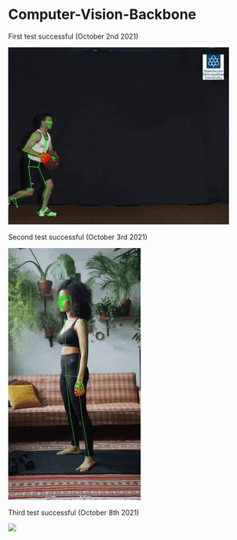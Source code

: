 # Computer-Vision-Backbone

First test successful (October 2nd 2021)

![](https://github.com/Carji/Computer-Vision-Backbone/blob/main/sampled_output/sample_1.gif?raw=true)

Second test successful (October 3rd 2021)

![](https://github.com/Carji/Computer-Vision-Backbone/blob/main/sampled_output/sample_2.gif?raw=true)

Third test successful (October 8th 2021)

![](https://github.com/Carji/Computer-Vision-Backbone/blob/main/sampled_output/sample_3.gif?raw=true)
